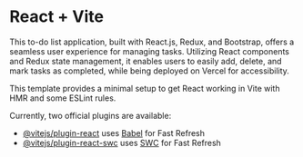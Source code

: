 # React + Vite

This to-do list application, built with React.js, Redux, and Bootstrap, offers a seamless user experience for managing tasks. Utilizing React components and Redux state management, it enables users to easily add, delete, and mark tasks as completed, while being deployed on Vercel for accessibility.

This template provides a minimal setup to get React working in Vite with HMR and some ESLint rules.

Currently, two official plugins are available:

- [@vitejs/plugin-react](https://github.com/vitejs/vite-plugin-react/blob/main/packages/plugin-react/README.md) uses [Babel](https://babeljs.io/) for Fast Refresh
- [@vitejs/plugin-react-swc](https://github.com/vitejs/vite-plugin-react-swc) uses [SWC](https://swc.rs/) for Fast Refresh
